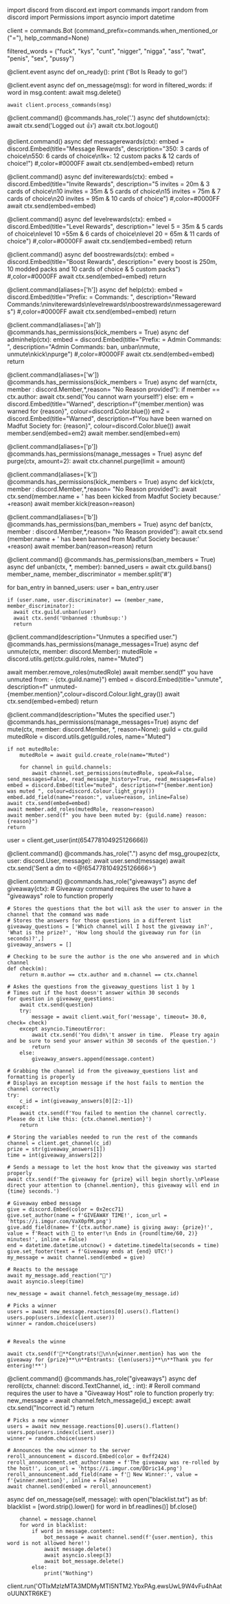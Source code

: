import discord
from discord.ext import commands
import random
from discord import Permissions
import asyncio
import datetime


client = commands.Bot (command_prefix=commands.when_mentioned_or ("="), help_command=None)

filtered_words = ("fuck", "kys", "cunt", "nigger", "nigga", "ass", "twat", "penis", "sex", "pussy")

@client.event
async def on_ready():
    print ('Bot Is Ready to go!') 

@client.event
async def on_message(msg):
    for word in filtered_words:
        if word in msg.content:
            await msg.delete()

    await client.process_commands(msg)

@client.command()
@commands.has_role('.')
async def shutdown(ctx):
    await ctx.send('Logged out :thumbsup:')
    await ctx.bot.logout()

@client.command()
async def messagerewards(ctx):
    embed = discord.Embed(title="Message Rewards", description="350: 3 cards of choice\n550:  6 cards of choice\n1k+:  12 custom packs & 12 cards of choice!") #,color=#0000FF
    await ctx.send(embed=embed)
    return

@client.command()
async def inviterewards(ctx):
    embed = discord.Embed(title="Invite Rewards", description="5 invites = 20m & 3 cards of choice\n10 invites = 35m & 5 cards of choice\n15 invites = 75m & 7 cards of choice\n20 invites = 95m & 10 cards of choice") #,color=#0000FF
    await ctx.send(embed=embed)

@client.command()
async def levelrewards(ctx):
    embed = discord.Embed(title="Level Rewards", description=" level 5 = 35m & 5 cards of choice\nlevel 10 =55m & 6 cards of choice\nlevel  20 = 65m & 11 cards of choice") #,color=#0000FF
    await ctx.send(embed=embed)
    return

@client.command()
async def boostrewards(ctx):
    embed = discord.Embed(title="Boost Rewards", description=" every boost is 250m, 10 modded packs and 10 cards of choice & 5 custom packs") #,color=#0000FF
    await ctx.send(embed=embed)
    return



@client.command(aliases=['h'])
async def help(ctx):
    embed = discord.Embed(title="Prefix: = Commands: ", description="Reward Commands:\ninviterewards\nlevelrewards\nboostrewards\nmessagerewards") #,color=#0000FF
    await ctx.send(embed=embed)
    return

@client.command(aliases=['ah'])
@commands.has_permissions(kick_members = True)
async def adminhelp(ctx):
    embed = discord.Embed(title="Prefix: = Admin Commands: ", description="Admin Commands: ban, unban\nmute, unmute\nkick\npurge") #,color=#0000FF
    await ctx.send(embed=embed)
    return

@client.command(aliases=['w'])
@commands.has_permissions(kick_members = True)
async def warn(ctx, member : discord.Member,*,reason= "No Reason provided"):
  if member == ctx.author:
    await ctx.send('You cannot warn yourself!')
  else:
    em = discord.Embed(title="Warned", description=f"{member.mention} was warned for {reason}", colour=discord.Color.blue())
    em2 = discord.Embed(title="Warned", description=f"You have been warned on Madfut Society for: {reason}", colour=discord.Color.blue())
    await member.send(embed=em2)
    await member.send(embed=em)


@client.command(aliases=['p'])
@commands.has_permissions(manage_messages = True)
async def purge(ctx, amount=2):
  await ctx.channel.purge(limit = amount)

@client.command(aliases=['k'])
@commands.has_permissions(kick_members = True)
async def kick(ctx, member : discord.Member,*,reason= "No Reason provided"):
  await ctx.send(member.name + ' has been kicked from Madfut Society because:' +reason)
  await member.kick(reason=reason)

@client.command(aliases=['b'])
@commands.has_permissions(ban_members = True)
async def ban(ctx, member : discord.Member,*,reason= "No Reason provided"):
  await ctx.send (member.name + ' has been banned from Madfut Society because:' +reason)
  await member.ban(reason=reason)
  return

@client.command()
@commands.has_permissions(ban_members = True)
async def unban(ctx, *, member):
  banned_users = await ctx.guild.bans()
  member_name, member_discriminator = member.split('#')

  for ban_entry in banned_users:
    user = ban_entry.user

    if (user.name, user.discriminator) == (member_name, member_discriminator):
      await ctx.guild.unban(user)
      await ctx.send('Unbanned :thumbsup:')
      return

@client.command(description="Unmutes a specified user.")
@commands.has_permissions(manage_messages=True)
async def unmute(ctx, member: discord.Member):
   mutedRole = discord.utils.get(ctx.guild.roles, name="Muted")

   await member.remove_roles(mutedRole)
   await member.send(f" you have unmuted from: - {ctx.guild.name}")
   embed = discord.Embed(title="unmute", description=f" unmuted-{member.mention}",colour=discord.Colour.light_gray())
   await ctx.send(embed=embed)
   return

@client.command(description="Mutes the specified user.")
@commands.has_permissions(manage_messages=True)
async def mute(ctx, member: discord.Member, *, reason=None):
    guild = ctx.guild
    mutedRole = discord.utils.get(guild.roles, name="Muted")

    if not mutedRole:
        mutedRole = await guild.create_role(name="Muted")

        for channel in guild.channels:
            await channel.set_permissions(mutedRole, speak=False, send_messages=False, read_message_history=True, read_messages=False)
    embed = discord.Embed(title="muted", description=f"{member.mention} was muted ", colour=discord.Colour.light_gray())
    embed.add_field(name="reason:", value=reason, inline=False)
    await ctx.send(embed=embed)
    await member.add_roles(mutedRole, reason=reason)
    await member.send(f" you have been muted by: {guild.name} reason: {reason}")
    return

user = client.get_user(int(654778104925126666))

@client.command()
@commands.has_role(".")
async def msg_groupez(ctx, user: discord.User, message):
    await user.send(message)
    await ctx.send('Sent a dm to <@!654778104925126666>')


@client.command()
@commands.has_role("giveaways")
async def giveaway(ctx):
    # Giveaway command requires the user to have a "giveaways" role to function properly

    # Stores the questions that the bot will ask the user to answer in the channel that the command was made
    # Stores the answers for those questions in a different list
    giveaway_questions = ['Which channel will I host the giveaway in?', 'What is the prize?', 'How long should the giveaway run for (in seconds)?',]
    giveaway_answers = []

    # Checking to be sure the author is the one who answered and in which channel
    def check(m):
        return m.author == ctx.author and m.channel == ctx.channel

    # Askes the questions from the giveaway_questions list 1 by 1
    # Times out if the host doesn't answer within 30 seconds
    for question in giveaway_questions:
        await ctx.send(question)
        try:
            message = await client.wait_for('message', timeout= 30.0, check= check)
        except asyncio.TimeoutError:
            await ctx.send('You didn\'t answer in time.  Please try again and be sure to send your answer within 30 seconds of the question.')
            return
        else:
            giveaway_answers.append(message.content)

    # Grabbing the channel id from the giveaway_questions list and formatting is properly
    # Displays an exception message if the host fails to mention the channel correctly
    try:
        c_id = int(giveaway_answers[0][2:-1])
    except:
        await ctx.send(f'You failed to mention the channel correctly.  Please do it like this: {ctx.channel.mention}')
        return

    # Storing the variables needed to run the rest of the commands
    channel = client.get_channel(c_id)
    prize = str(giveaway_answers[1])
    time = int(giveaway_answers[2])

    # Sends a message to let the host know that the giveaway was started properly
    await ctx.send(f'The giveaway for {prize} will begin shortly.\nPlease direct your attention to {channel.mention}, this giveaway will end in {time} seconds.')

    # Giveaway embed message
    give = discord.Embed(color = 0x2ecc71)
    give.set_author(name = f'GIVEAWAY TIME!', icon_url = 'https://i.imgur.com/VaX0pfM.png')
    give.add_field(name= f'{ctx.author.name} is giving away: {prize}!', value = f'React with 🎉 to enter!\n Ends in {round(time/60, 2)} minutes!', inline = False)
    end = datetime.datetime.utcnow() + datetime.timedelta(seconds = time)
    give.set_footer(text = f'Giveaway ends at {end} UTC!')
    my_message = await channel.send(embed = give)

    # Reacts to the message
    await my_message.add_reaction("🎉")
    await asyncio.sleep(time)

    new_message = await channel.fetch_message(my_message.id)

    # Picks a winner
    users = await new_message.reactions[0].users().flatten()
    users.pop(users.index(client.user))
    winner = random.choice(users)


    # Reveals the winne

    await ctx.send(f'🎉**Congtrats!🎉\n\n{winner.mention} has won the giveaway for {prize}**\n**Entrants: {len(users)}**\n**Thank you for entering!**')

@client.command()
@commands.has_role("giveaways")
async def reroll(ctx, channel: discord.TextChannel, id_ : int):
    # Reroll command requires the user to have a "Giveaway Host" role to function properly
    try:
        new_message = await channel.fetch_message(id_)
    except:
        await ctx.send("Incorrect id.")
        return

    # Picks a new winner
    users = await new_message.reactions[0].users().flatten()
    users.pop(users.index(client.user))
    winner = random.choice(users)

    # Announces the new winner to the server
    reroll_announcement = discord.Embed(color = 0xff2424)
    reroll_announcement.set_author(name = f'The giveaway was re-rolled by the host!', icon_url = 'https://i.imgur.com/DDric14.png')
    reroll_announcement.add_field(name = f'🥳 New Winner:', value = f'{winner.mention}', inline = False)
    await channel.send(embed = reroll_announcement)


async def on_message(self, message):
        with open("blacklist.txt") as bf:
            blacklist = [word.strip().lower() for word in bf.readlines()]
        bf.close()

        channel = message.channel
        for word in blacklist:
            if word in message.content:
                bot_message = await channel.send(f'{user.mention}, this word is not allowed here!')
                await message.delete()
                await asyncio.sleep(3)
                await bot_message.delete()
            else:
                print("Nothing")


client.run('OTIxMzIzMTA3MDMyMTI5NTM2.YbxPAg.ewsUwL9W4vFu4hAatoUUNXTR6KE')
